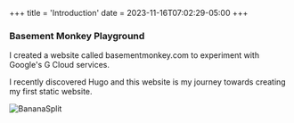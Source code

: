 +++
title = 'Introduction'
date = 2023-11-16T07:02:29-05:00
+++
### Basement Monkey Playground

I created a website called basementmonkey.com to experiment with Google's G Cloud services.

I recently discovered Hugo and this website is my journey towards creating my first static website.

![BananaSplit](../bananasplit.jpg)